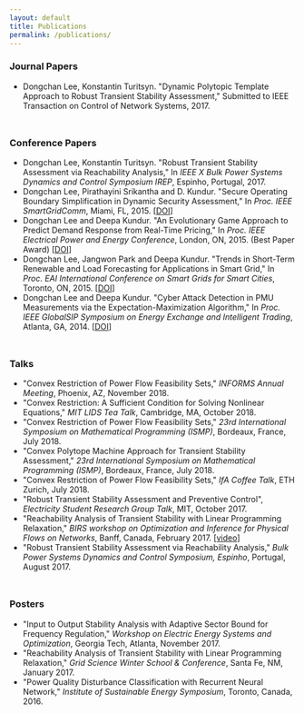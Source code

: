 ```yaml
---
layout: default
title: Publications
permalink: /publications/
---
```


### **Journal Papers**
- Dongchan Lee, Konstantin Turitsyn. "Dynamic Polytopic Template Approach to Robust Transient Stability Assessment," Submitted to IEEE Transaction on Control of Network Systems, 2017.

<hr style="height:10px; visibility:hidden;" />

### **Conference Papers**
- Dongchan Lee, Konstantin Turitsyn. "Robust Transient Stability Assessment via Reachability Analysis," In *IEEE X Bulk Power Systems Dynamics and Control Symposium IREP*, Espinho, Portugal, 2017.
- Dongchan Lee, Pirathayini Srikantha and D. Kundur. "Secure Operating Boundary Simplification in Dynamic Security Assessment," In *Proc. IEEE SmartGridComm*, Miami, FL, 2015. [[DOI](https://ieeexplore.ieee.org/abstract/document/7436280)]
- Dongchan Lee and Deepa Kundur. "An Evolutionary Game Approach to Predict Demand Response from Real-Time Pricing," In *Proc. IEEE Electrical Power and Energy Conference*, London, ON, 2015. (Best Paper Award) [[DOI](https://ieeexplore.ieee.org/abstract/document/7379949)]
- Dongchan Lee, Jangwon Park and Deepa Kundur. "Trends in Short-Term Renewable and Load Forecasting for Applications in Smart Grid," In *Proc. EAI International Conference on Smart Grids for Smart Cities*, Toronto, ON, 2015. [[DOI](https://link.springer.com/chapter/10.1007/978-3-319-33681-7_24)]
- Dongchan Lee and Deepa Kundur. "Cyber Attack Detection in PMU Measurements via the Expectation-Maximization Algorithm," In *Proc. IEEE GlobalSIP Symposium on Energy Exchange and Intelligent Trading*, Atlanta, GA, 2014. [[DOI](https://ieeexplore.ieee.org/document/7032111?tp=&arnumber=7032111&url=http:%2F%2Fieeexplore.ieee.org%2Fxpls%2Fabs_all.jsp%3Farnumber%3D7032111)]

<hr style="height:10px; visibility:hidden;" />

### **Talks**
- "Convex Restriction of Power Flow Feasibility Sets," *INFORMS Annual Meeting*, Phoenix, AZ, November 2018.
- "Convex Restriction: A Sufficient Condition for Solving Nonlinear Equations," *MIT LIDS Tea Talk*, Cambridge, MA, October 2018.
- "Convex Restriction of Power Flow Feasibility Sets," *23rd International Symposium on Mathematical Programming (ISMP)*, Bordeaux, France, July 2018.
- "Convex Polytope Machine Approach for Transient Stability Assessment," *23rd International Symposium on Mathematical Programming (ISMP)*, Bordeaux, France, July 2018.
- "Convex Restriction of Power Flow Feasibility Sets," *IfA Coffee Talk*, ETH Zurich, July 2018.
- "Robust Transient Stability Assessment and Preventive Control", *Electricity Student Research Group Talk*, MIT, October 2017.
- "Reachability Analysis of Transient Stability with Linear Programming Relaxation," *BIRS workshop on Optimization and Inference for Physical Flows on Networks*, Banff, Canada, February 2017. [[video](http://www.birs.ca/events/2017/5-day-workshops/17w5165/videos/watch/201703061724-Lee.html)]
- "Robust Transient Stability Assessment via Reachability Analysis," *Bulk Power Systems Dynamics and Control Symposium, Espinho*, Portugal, August 2017.


<hr style="height:10px; visibility:hidden;" />

### **Posters**
- "Input to Output Stability Analysis with Adaptive Sector Bound for Frequency Regulation," *Workshop on Electric Energy Systems and Optimization*, Georgia Tech, Atlanta, November 2017.
- "Reachability Analysis of Transient Stability with Linear Programming Relaxation," *Grid Science Winter School & Conference*, Santa Fe, NM, January 2017.
- "Power Quality Disturbance Classification with Recurrent Neural Network," *Institute of Sustainable Energy Symposium*, Toronto, Canada, 2016.
